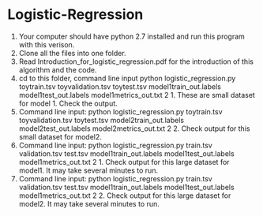 # Logistic-Regression
1. Your computer should have python 2.7 installed and run this program with this verison.
2. Clone all the files into one folder.
3. Read Introduction_for_logistic_regression.pdf for the introduction of this algorithm and the code.
4. cd to this folder, command line input python logistic_regression.py toytrain.tsv toyvalidation.tsv toytest.tsv model1train_out.labels model1test_out.labels model1metrics_out.txt 2 1. These are small dataset for model 1. Check the output.
5. Command line input: python logistic_regression.py toytrain.tsv toyvalidation.tsv toytest.tsv model2train_out.labels model2test_out.labels model2metrics_out.txt 2 2. Check output for this small dataset for model2.
6. Command line input: python logistic_regression.py train.tsv validation.tsv test.tsv model1train_out.labels model1test_out.labels model1metrics_out.txt 2 1. Check output for this large dataset for model1. It may take several minutes to run.
7. Command line input: python logistic_regression.py train.tsv validation.tsv test.tsv model1train_out.labels model1test_out.labels model1metrics_out.txt 2 2. Check output for this large dataset for model2. It may take several minutes to run.
